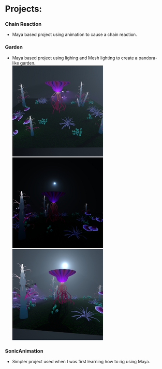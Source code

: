 # Projects:<br />
### Chain Reaction<br />
+ Maya based project using animation to cause a chain reaction.

### Garden<br />
+ Maya based project using lighing and Mesh lighting to create a pandora-like garden.<br />
<img src="Garden/images/test2.jpg" width="300" height="300"> <img src="Garden/images/test4.jpg" width="300" height="300"> <img src="Garden/images/test3.jpg" width="300" height="300">


### SonicAnimation<br />
+ Simpler project used when I was first learning how to rig using Maya.

